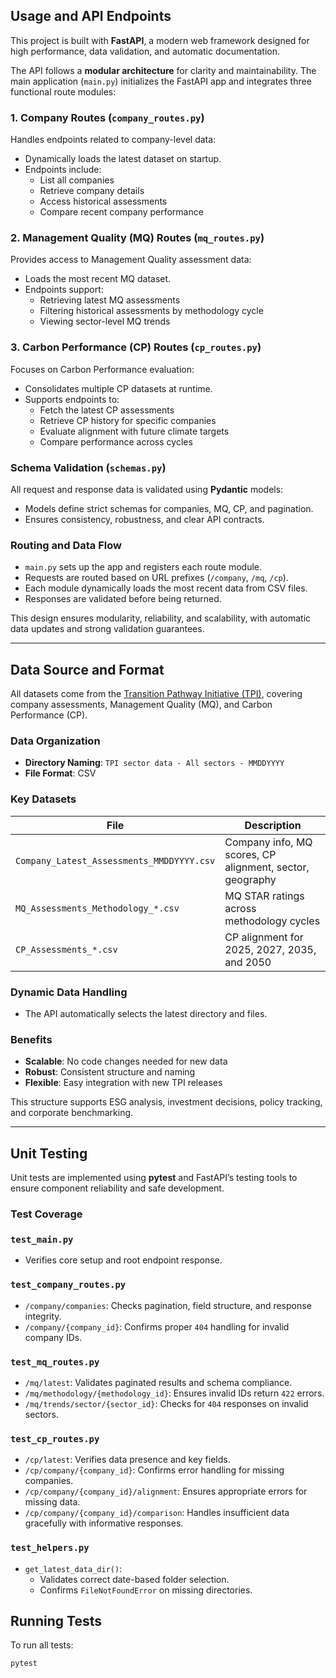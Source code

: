 ## Usage and API Endpoints

This project is built with **FastAPI**, a modern web framework designed for high performance, data validation, and automatic documentation.

The API follows a **modular architecture** for clarity and maintainability. The main application (`main.py`) initializes the FastAPI app and integrates three functional route modules:

### 1. Company Routes (`company_routes.py`)

Handles endpoints related to company-level data:

- Dynamically loads the latest dataset on startup.
- Endpoints include:
  - List all companies
  - Retrieve company details
  - Access historical assessments
  - Compare recent company performance

### 2. Management Quality (MQ) Routes (`mq_routes.py`)

Provides access to Management Quality assessment data:

- Loads the most recent MQ dataset.
- Endpoints support:
  - Retrieving latest MQ assessments
  - Filtering historical assessments by methodology cycle
  - Viewing sector-level MQ trends

### 3. Carbon Performance (CP) Routes (`cp_routes.py`)

Focuses on Carbon Performance evaluation:

- Consolidates multiple CP datasets at runtime.
- Supports endpoints to:
  - Fetch the latest CP assessments
  - Retrieve CP history for specific companies
  - Evaluate alignment with future climate targets
  - Compare performance across cycles

### Schema Validation (`schemas.py`)

All request and response data is validated using **Pydantic** models:

- Models define strict schemas for companies, MQ, CP, and pagination.
- Ensures consistency, robustness, and clear API contracts.

### Routing and Data Flow

- `main.py` sets up the app and registers each route module.
- Requests are routed based on URL prefixes (`/company`, `/mq`, `/cp`).
- Each module dynamically loads the most recent data from CSV files.
- Responses are validated before being returned.

This design ensures modularity, reliability, and scalability, with automatic data updates and strong validation guarantees.

---

## Data Source and Format

All datasets come from the [Transition Pathway Initiative (TPI)](https://www.transitionpathwayinitiative.org/corporates), covering company assessments, Management Quality (MQ), and Carbon Performance (CP).

### Data Organization

- **Directory Naming**: `TPI sector data - All sectors - MMDDYYYY`
- **File Format**: CSV

### Key Datasets

| File | Description |
|------|-------------|
| `Company_Latest_Assessments_MMDDYYYY.csv` | Company info, MQ scores, CP alignment, sector, geography |
| `MQ_Assessments_Methodology_*.csv`        | MQ STAR ratings across methodology cycles |
| `CP_Assessments_*.csv`                    | CP alignment for 2025, 2027, 2035, and 2050 |

### Dynamic Data Handling

- The API automatically selects the latest directory and files.

### Benefits

- **Scalable**: No code changes needed for new data
- **Robust**: Consistent structure and naming
- **Flexible**: Easy integration with new TPI releases

This structure supports ESG analysis, investment decisions, policy tracking, and corporate benchmarking.

---

## Unit Testing

Unit tests are implemented using **pytest** and FastAPI’s testing tools to ensure component reliability and safe development.

### Test Coverage

### `test_main.py`

- Verifies core setup and root endpoint response.

### `test_company_routes.py`

- `/company/companies`: Checks pagination, field structure, and response integrity.
- `/company/{company_id}`: Confirms proper `404` handling for invalid company IDs.

### `test_mq_routes.py`

- `/mq/latest`: Validates paginated results and schema compliance.
- `/mq/methodology/{methodology_id}`: Ensures invalid IDs return `422` errors.
- `/mq/trends/sector/{sector_id}`: Checks for `404` responses on invalid sectors.

### `test_cp_routes.py`

- `/cp/latest`: Verifies data presence and key fields.
- `/cp/company/{company_id}`: Confirms error handling for missing companies.
- `/cp/company/{company_id}/alignment`: Ensures appropriate errors for missing data.
- `/cp/company/{company_id}/comparison`: Handles insufficient data gracefully with informative responses.

### `test_helpers.py`

- `get_latest_data_dir()`:
  - Validates correct date-based folder selection.
  - Confirms `FileNotFoundError` on missing directories.

## Running Tests

To run all tests:

```bash
pytest

